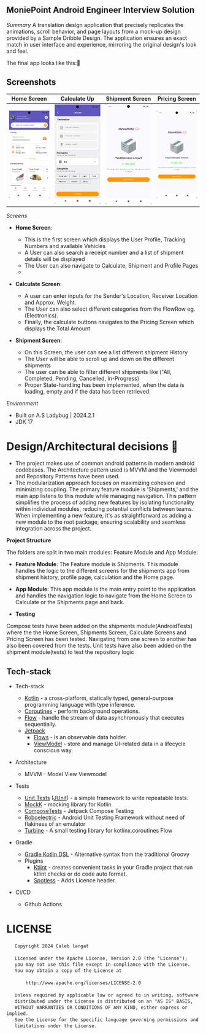 ## MoniePoint Android Engineer Interview Solution

*Summary*
A translation design application that precisely replicates the animations, scroll behavior, and page layouts from a mock-up design provided by a Sample Dribble Design. The application ensures an exact match in user interface and experience, mirroring the original design's look and feel.

The final app looks like this:👀

## Screenshots
| Home Screen                       | Calculate Up                           | Shipment Screen                      | Pricing Screen                        |
|-----------------------------------|----------------------------------------|--------------------------------------|---------------------------------------|
| <img src="screenshots/home.png"/> | <img src="screenshots/calculate.png"/> | <img src="screenshots/pricing.png"/> | <img src="screenshots/pricing.png"/>

*Screens*
- **Home Screen**:
  - This is the first screen which displays the User Profile, Tracking Numbers and available Vehicles
  - A User can also search a receipt number and a list of shipment details will be displayed
  - The User can also navigate to Calculate, Shipment and Profile Pages
  - 
- **Calculate Screen**:
  - A user can enter inputs for the Sender's Location, Receiver Location  and Approx. Weight. 
  - The User can also select different categories from the FlowRow eg. (Electronics). 
  - Finally, the calculate buttons navigates to the Pricing Screen which displays the Total Amount 
  
- **Shipment Screen**:
  - On this Screen, the user can see a list different shipment History
  - The User will be able to scroll up and down on the different shipments
  - The user can be able to filter different shipments like ("All, Completed, Pending, Cancelled, In-Progress)
  - Proper State-handling has been implemented, when the data is loading, empty and if the data has been retrieved. 

*Environment*
- Built on A.S Ladybug | 2024.2.1
- JDK 17

# Design/Architectural decisions 📐

- The project makes use of common android patterns in modern android codebases. The Architecture pattern used is MVVM and the Viewmodel and Repository Patterns have been used.
- The modularization approach focuses on maximizing cohesion and minimizing coupling. The primary feature module is 'Shipments,' and the main app listens to this module while managing navigation. This pattern simplifies the process of adding new features by isolating functionality within individual modules, reducing potential conflicts between teams. When implementing a new feature, it's as straightforward as adding a new module to the root package, ensuring scalability and seamless integration across the project.


**Project Structure**

The folders are split in two main modules: Feature Module and App Module:

- **Feature Module**:
  The Feature module is Shipments. This module handles the logic to the different screens for the shipments app from shipment history, profile page, calculation and the Home page.

- **App Module**:
  This app module is the main entry point to the application and handles the navigation logic to navigate from the Home Screen to Calculate or the Shipments page and back.
  
- **Testing**

Compose tests have been added on the shipments module(AndroidTests) where the the Home Screen, Shipments Screen, Calculate Screens and Pricing Screen has been tested. Navigating from one screen to another has also been covered from the tests. 
Unit tests have also been added on the shipment module(tests) to test the repository logic

## Tech-stack

* Tech-stack
  * [Kotlin](https://kotlinlang.org/) - a cross-platform, statically typed, general-purpose programming language with type inference.
  * [Coroutines](https://kotlinlang.org/docs/reference/coroutines-overview.html) - perform background operations.
  * [Flow](https://kotlinlang.org/docs/reference/coroutines/flow.html) - handle the stream of data asynchronously that executes sequentially.
  * [Jetpack](https://developer.android.com/jetpack)
    * [Flows](https://developer.android.com/kotlin/flow) - is an observable data holder.
    * [ViewModel](https://developer.android.com/topic/libraries/architecture/viewmodel) - store and manage UI-related data in a lifecycle conscious way.

* Architecture
  * MVVM - Model View Viewmodel
  
* Tests
  * [Unit Tests](https://en.wikipedia.org/wiki/Unit_testing) ([JUnit](https://junit.org/junit4/)) - a simple framework to write repeatable tests.
  * [MockK](https://github.com/mockk) - mocking library for Kotlin
  * [ComposeTests](https://developer.android.com/jetpack/compose/testing) - Jetpack Compose Testing
  * [Roboelectric](https://robolectric.org/) - Android Unit Testing Framework without need of flakiness of an emulator
  * [Turbine](https://github.com/cashapp/turbine) - A small testing library for kotlinx.coroutines Flow

* Gradle
  * [Gradle Kotlin DSL](https://docs.gradle.org/current/userguide/kotlin_dsl.html) - Alternative syntax from the traditional Groovy
  * Plugins
    * [Ktlint](https://github.com/JLLeitschuh/ktlint-gradle) - creates convenient tasks in your Gradle project that run ktlint checks or do code auto format.
    * [Spotless](https://github.com/diffplug/spotless) - Adds Licence header.
  
* CI/CD
  * Github Actions

# LICENSE

```
   Copyright 2024 Caleb langat

   Licensed under the Apache License, Version 2.0 (the "License");
   you may not use this file except in compliance with the License.
   You may obtain a copy of the License at

       http://www.apache.org/licenses/LICENSE-2.0

   Unless required by applicable law or agreed to in writing, software
   distributed under the License is distributed on an "AS IS" BASIS,
   WITHOUT WARRANTIES OR CONDITIONS OF ANY KIND, either express or implied.
   See the License for the specific language governing permissions and
   limitations under the License.

```
